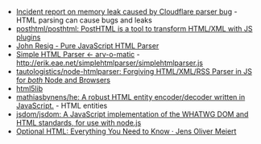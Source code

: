 - [Incident report on memory leak caused by Cloudflare parser bug](https://blog.cloudflare.com/incident-report-on-memory-leak-caused-by-cloudflare-parser-bug/) - HTML parsing can cause bugs and leaks
- [posthtml/posthtml: PostHTML is a tool to transform HTML/XML with JS plugins](https://github.com/posthtml/posthtml)
- [John Resig - Pure JavaScript HTML Parser](https://johnresig.com/blog/pure-javascript-html-parser/)
- [Simple HTML Parser ← arv-o-matic](http://erik.eae.net/archives/2004/11/20/12.18.31/) - http://erik.eae.net/simplehtmlparser/simplehtmlparser.js
- [tautologistics/node-htmlparser: Forgiving HTML/XML/RSS Parser in JS for *both* Node and Browsers](https://github.com/tautologistics/node-htmlparser)
- [html5lib](https://github.com/html5lib/)
- [mathiasbynens/he: A robust HTML entity encoder/decoder written in JavaScript.](https://github.com/mathiasbynens/he) - HTML entities
- [jsdom/jsdom: A JavaScript implementation of the WHATWG DOM and HTML standards, for use with node.js](https://github.com/jsdom/jsdom)
- [Optional HTML: Everything You Need to Know · Jens Oliver Meiert](https://meiert.com/en/blog/optional-html/)
